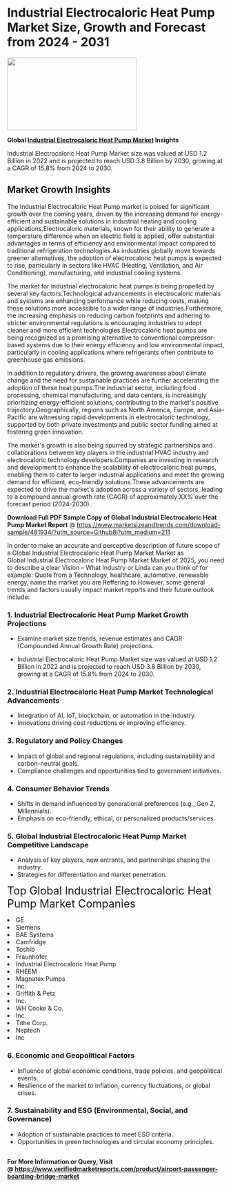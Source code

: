 <H1>Industrial Electrocaloric Heat Pump Market Size, Growth and Forecast from 2024 - 2031</H1><img class="aligncenter size-medium wp-image-584254" src="https://thirdeyenews.in/wp-content/uploads/2024/09/Global-Market-Research-300x168.jpeg" alt="" width="300" height="168" /><p><strong>Global&nbsp;<a href="https://www.marketsizeandtrends.com/download-sample/481934/?utm_source=Github8j?utm_medium=211">Industrial Electrocaloric Heat Pump Market</a> Insights</strong></p><p>Industrial Electrocaloric Heat Pump Market size was valued at USD 1.2 Billion in 2022 and is projected to reach USD 3.8 Billion by 2030, growing at a CAGR of 15.8% from 2024 to 2030.</p><p><h2>Market Growth Insights</h2> <p>The Industrial Electrocaloric Heat Pump market is poised for significant growth over the coming years, driven by the increasing demand for energy-efficient and sustainable solutions in industrial heating and cooling applications.Electrocaloric materials, known for their ability to generate a temperature difference when an electric field is applied, offer substantial advantages in terms of efficiency and environmental impact compared to traditional refrigeration technologies.As industries globally move towards greener alternatives, the adoption of electrocaloric heat pumps is expected to rise, particularly in sectors like HVAC (Heating, Ventilation, and Air Conditioning), manufacturing, and industrial cooling systems.</p> <p>The market for industrial electrocaloric heat pumps is being propelled by several key factors.Technological advancements in electrocaloric materials and systems are enhancing performance while reducing costs, making these solutions more accessible to a wider range of industries.Furthermore, the increasing emphasis on reducing carbon footprints and adhering to stricter environmental regulations is encouraging industries to adopt cleaner and more efficient technologies.Electrocaloric heat pumps are being recognized as a promising alternative to conventional compressor-based systems due to their energy efficiency and low environmental impact, particularly in cooling applications where refrigerants often contribute to greenhouse gas emissions.</p> <p>In addition to regulatory drivers, the growing awareness about climate change and the need for sustainable practices are further accelerating the adoption of these heat pumps.The industrial sector, including food processing, chemical manufacturing, and data centers, is increasingly prioritizing energy-efficient solutions, contributing to the market's positive trajectory.Geographically, regions such as North America, Europe, and Asia-Pacific are witnessing rapid developments in electrocaloric technology, supported by both private investments and public sector funding aimed at fostering green innovation.</p> <p>The market's growth is also being spurred by strategic partnerships and collaborations between key players in the industrial HVAC industry and electrocaloric technology developers.Companies are investing in research and development to enhance the scalability of electrocaloric heat pumps, enabling them to cater to larger industrial applications and meet the growing demand for efficient, eco-friendly solutions.These advancements are expected to drive the market's adoption across a variety of sectors, leading to a compound annual growth rate (CAGR) of approximately XX% over the forecast period (2024-2030).</p> <p><span class=""><strong>Download Full PDF Sample Copy of Global Industrial Electrocaloric Heat Pump Market Report</strong> @ <a href="https://www.marketsizeandtrends.com/download-sample/481934/?utm_source=Github8j?utm_medium=211" target="_blank">https://www.marketsizeandtrends.com/download-sample/481934/?utm_source=Github8j?utm_medium=211</a></span></p><p>In order to make an accurate and perceptive description of future scope of a Global&nbsp;Industrial Electrocaloric Heat Pump Market Market as Global&nbsp;Industrial Electrocaloric Heat Pump Market Market of 2025, you need to describe a clear Vision &ndash; What Industry or Linda can you think of for example: Quote from a Technology, healthcare, automotive, renewable energy, name the market you are Reffering to.However, some general trends and factors usually impact market reports and their future outlook include:</p><h3>1.&nbsp;<strong>Industrial Electrocaloric Heat Pump Market Growth Projections</strong></h3><ul><li>Examine market size trends, revenue estimates and CAGR (Compounded Annual Growth Rate) projections.</li><li><p>Industrial Electrocaloric Heat Pump Market size was valued at USD 1.2 Billion in 2022 and is projected to reach USD 3.8 Billion by 2030, growing at a CAGR of 15.8% from 2024 to 2030.</p></li></ul><h3>2.&nbsp;<strong>Industrial Electrocaloric Heat Pump Market Technological Advancements</strong></h3><ul><li>Integration of AI, IoT, blockchain, or automation in the industry.</li><li>Innovations driving cost reductions or improving efficiency.</li></ul><h3>3.&nbsp;<strong>Regulatory and Policy Changes</strong></h3><ul><li>Impact of global and regional regulations, including sustainability and carbon-neutral goals.</li><li>Compliance challenges and opportunities tied to government initiatives.</li></ul><h3>4.&nbsp;<strong>Consumer Behavior Trends</strong></h3><ul><li>Shifts in demand influenced by generational preferences (e.g., Gen Z, Millennials).</li><li>Emphasis on eco-friendly, ethical, or personalized products/services.</li></ul><h3>5.&nbsp;<strong>Global Industrial Electrocaloric Heat Pump Market Competitive Landscape</strong></h3><ul><li>Analysis of key players, new entrants, and partnerships shaping the industry.</li><li>Strategies for differentiation and market penetration.</li></ul><p data-pm-slice="1 1 []"><span style="color: inherit; font-family: inherit; font-size: 25px;">Top Global Industrial Electrocaloric Heat Pump Market Companies</span></p><div class="" data-test-id=""><p><li>GE</li><li> Siemens</li><li> BAE Systems</li><li> Camfridge</li><li> Toshib</li><li> Fraunhofer</li><li> Industrial Electrocaloric Heat Pump</li><li> RHEEM</li><li> Magnatex Pumps</li><li> Inc.</li><li> Griffith & Petz</li><li> Inc.</li><li> WH Cooke & Co.</li><li> Inc.</li><li> Tithe Corp.</li><li> Neptech</li><li> Inc</li></p></div><h3>6.&nbsp;<strong>Economic and Geopolitical Factors</strong></h3><ul><li>Influence of global economic conditions, trade policies, and geopolitical events.</li><li>Resilience of the market to inflation, currency fluctuations, or global crises.</li></ul><h3>7.&nbsp;<strong>Sustainability and ESG (Environmental, Social, and Governance)</strong></h3><ul><li>Adoption of sustainable practices to meet ESG criteria.</li><li>Opportunities in green technologies and circular economy principles.</li></ul><h2><strong style="font-size: 14px;">For More Information or Query, Visit @&nbsp;</strong><a style="background-color: #ffffff; font-size: 14px;" href="https://www.marketsizeandtrends.com/report/industrial-electrocaloric-heat-pump-market/" target="_blank">https://www.verifiedmarketreports.com/product/airport-passenger-boarding-bridge-market</a></h2>